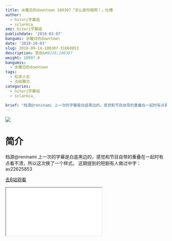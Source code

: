 ```yaml
---
title: 水曜日的downtown 180307「怎么是你唱啊！」吐槽
author:
  - hitori字幕组
  - sclarkca_
zmz: hitori字幕组
publishdate: '2018-03-07'
bangumi: 水曜日的downtown
date: '2018-10-03'
slug: 2018-09-14-180307-31660853
description: 其他&#8226;180307
weight: 18997.0
bangumis:
  - 水曜日的downtown
tags:
  - 松本人志
  - 浜田雅功
categories:
  - hitori字幕组
  - sclarkca_

brief: "档源@reninami 上一次的字幕是白底黑边的，感觉和节目自带的重叠在一起时有点看不清，所以这次换了一个样式。 这期提到的短剧有人做过中字：av22625853"
---
```

![](https://i.imgur.com/lq3Y4FG.jpg)
# 简介
档源@reninami
上一次的字幕是白底黑边的，感觉和节目自带的重叠在一起时有点看不清，所以这次换了一个样式。
这期提到的短剧有人做过中字：av22625853

[去B站观看](https://www.bilibili.com/video/av31660853/)
<div class ="resp-container"><iframe class="testiframe" src="//player.bilibili.com/player.html?aid=31660853"", scrolling="no", allowfullscreen="true" > </iframe></div>

